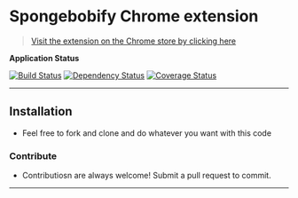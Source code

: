 # Spongebobify Chrome extension

> <a href= "https://chrome.google.com/webstore/detail/spongebobify/kjdlnkopbcdbnjcgipilmabafdoofiof?hl=en&authuser=2" target="_blank">Visit the extension on the Chrome store by clicking here</a>

**Application Status**

[![Build Status](http://img.shields.io/travis/badges/badgerbadgerbadger.svg?style=flat-square)](https://travis-ci.org/badges/badgerbadgerbadger) [![Dependency Status](http://img.shields.io/gemnasium/badges/badgerbadgerbadger.svg?style=flat-square)](https://gemnasium.com/badges/badgerbadgerbadger) [![Coverage Status](http://img.shields.io/coveralls/badges/badgerbadgerbadger.svg?style=flat-square)](https://coveralls.io/r/badges/badgerbadgerbadger)

---

## Installation

- Feel free to fork and clone and do whatever you want with this code

### Contribute

- Contributiosn are always welcome! Submit a pull request to commit.

---
